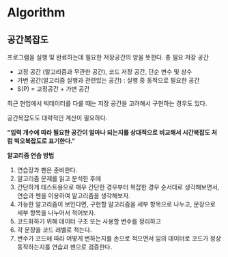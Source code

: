 # Algorithm

## 공간복잡도
프로그램을 실행 및 완료하는데 필요한 저장공간의 양을 뜻한다.
총 필요 저장 공간
- 고정 공간 (알고리즘과 무관한 공간), 코드 저장 공간, 단순 변수 및 상수
- 가변 공간(알고리즘 실행과 관련있는 공간) : 실행 중 동적으로 필요한 공간
- S(P) = 고정공간 + 가변 공간

최근 현업에서 빅데이터를 다룰 때는 저장 공간을 고려해서 구현하는 경우도 있다.

공간복잡도도 대략적인 계산이 필요하다.

**"입력 개수에 따라 필요한 공간이 얼마나 되는지를 상대적으로 비교해서 시간복잡도 처럼 빅오복잡도로 표기한다."**


**알고리즘 연습 방법**
1. 연습장과 펜은 준비한다.
2. 알고리즘 문제를 읽고 분석한 후에
3. 간단하게 테스트용으로 매우 간단한 경우부터 복잡한 경우 순서대로 생각해보면서, 연습과 펜을 이용하여 알고리즘을 생각해보자.
4. 가능한 알고리즘이 보인다면, 구현할 알고리즘을 세부 항목으로 나누고, 문장으로 세부 항목을 나누어서 적어보자.
5. 코드화하기 위해 데이터 구조 또는 사용할 변수를 정리하고
6. 각 문장을 코드 레벨로 적는다.
7. 변수가 코드에 따라 어떻게 변하는지를 손으로 적으면서 임의 데이터로 코드가 정상 동작하는지를 연습과 펜으로 검증한다.

